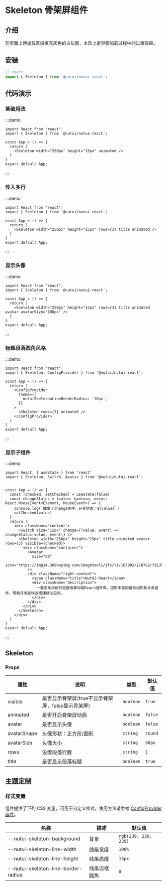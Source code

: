 # Skeleton 骨架屏组件

## 介绍

在页面上待加载区域填充灰色的占位图，本质上是界面加载过程中的过渡效果。

## 安装

```ts
// react
import { Skeleton } from '@nutui/nutui-react';
```

## 代码演示

### 基础用法

:::demo

```tsx
import React from "react";
import { Skeleton } from '@nutui/nutui-react';

const App = () => {
  return (
    <Skeleton width="250px" height="15px" animated />
  )
}
export default App;
```

:::

### 传入多行

:::demo

```tsx
import React from "react";
import { Skeleton } from '@nutui/nutui-react';

const App = () => {
  return (
    <Skeleton width="250px" height="15px" rows={3} title animated />
  )
}
export default App;
```

:::

### 显示头像

:::demo

```tsx
import React from "react";
import { Skeleton } from '@nutui/nutui-react';

const App = () => {
  return (
    <Skeleton width="250px" height="15px" rows={3} title animated avatar avatarSize="100px" />
  )
}
export default App;
```

:::

### 标题段落圆角风格

:::demo

```tsx
import React from "react";
import { Skeleton, ConfigProvider } from '@nutui/nutui-react';

const App = () => {
  return (
    <ConfigProvider
      theme={{
        nutuiSkeletonLineBorderRadius: '10px',
      }}
    >
      <Skeleton rows={3} animated />
    </ConfigProvider>
  )
}
export default App;
```

:::

### 显示子组件

:::demo

```tsx
import React, { useState } from 'react'
import { Skeleton, Switch, Avatar } from '@nutui/nutui-react';


const App = () => {
  const [checked, setChecked] = useState(false)
  const changeStatus = (value: boolean, event: React.MouseEvent<Element, MouseEvent>) => {
    console.log(`触发了change事件，开关状态：${value}`)
    setChecked(value)
  }
  return (
    <div className="content">
      <Switch size="15px" change={(value, event) => changeStatus(value, event)} />
      <Skeleton width="250px" height="15px" title animated avatar rows={3} visible={checked}>
        <div className="container">
          <Avatar
            size="50"
            icon="https://img14.360buyimg.com/imagetools/jfs/t1/167902/2/8762/791358/603742d7E9b4275e3/e09d8f9a8bf4c0ef.png"
          />
          <div className="right-content">
            <span className="title">NutUI-React</span>
            <div className="description">
              一套京东风格的轻量级移动端React组件库，提供丰富的基础组件和业务组件，帮助开发者快速搭建移动应用。
            </div>
          </div>
        </div>
      </Skeleton>
    </div>
  )
}
export default App;
```

:::

## Skeleton

### Props

| 属性 | 说明 | 类型 | 默认值 |
| --- | --- | --- | --- |
| visible | 是否显示骨架屏(true不显示骨架屏，false显示骨架屏) | `boolean` | `true` |
| animated | 是否开启骨架屏动画 | `boolean` | `false` |
| avatar | 是否显示头像 | `boolean` | `false` |
| avatarShape | 头像形状：正方形/圆形 | `string` | `round` |
| avatarSize | 头像大小 | `string` | `50px` |
| rows | 设置段落行数 | `string` | `1` |
| title | 是否显示段落标题 | `boolean` | `true` |

## 主题定制

### 样式变量

组件提供了下列 CSS 变量，可用于自定义样式，使用方法请参考 [ConfigProvider 组件](#/zh-CN/component/configprovider)。

| 名称 | 描述 | 默认值 |
| --- | --- | --- |
| \--nutui-skeleton-background | 背景 | `rgb(239, 239, 239)` |
| \--nutui-skeleton-line-width | 线条宽度 | `100%` |
| \--nutui-skeleton-line-height | 线条高度 | `15px` |
| \--nutui-skeleton-line-border-radius | 线条边框圆角 | `0` |
